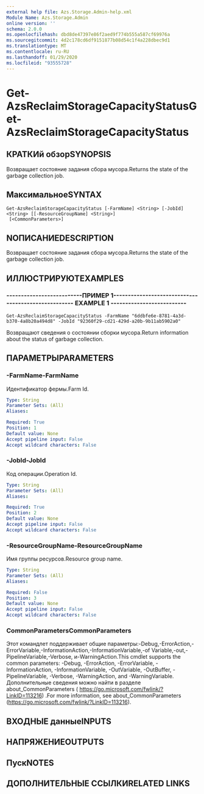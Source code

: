 ```yaml
---
external help file: Azs.Storage.Admin-help.xml
Module Name: Azs.Storage.Admin
online version: ''
schema: 2.0.0
ms.openlocfilehash: dbd8de47397e86f2aed9f774b555a587cf69976a
ms.sourcegitcommit: 4d2c178cd6df9151877b08d54c1f4a228dbec9d1
ms.translationtype: MT
ms.contentlocale: ru-RU
ms.lasthandoff: 01/29/2020
ms.locfileid: "93555728"
---
```

# <span data-ttu-id="f27e3-101">Get-AzsReclaimStorageCapacityStatus</span><span class="sxs-lookup"><span data-stu-id="f27e3-101">Get-AzsReclaimStorageCapacityStatus</span></span>

## <span data-ttu-id="f27e3-102">КРАТКИй обзор</span><span class="sxs-lookup"><span data-stu-id="f27e3-102">SYNOPSIS</span></span>
<span data-ttu-id="f27e3-103">Возвращает состояние задания сбора мусора.</span><span class="sxs-lookup"><span data-stu-id="f27e3-103">Returns the state of the garbage collection job.</span></span>

## <span data-ttu-id="f27e3-104">Максимальное</span><span class="sxs-lookup"><span data-stu-id="f27e3-104">SYNTAX</span></span>

```
Get-AzsReclaimStorageCapacityStatus [-FarmName] <String> [-JobId] <String> [[-ResourceGroupName] <String>]
 [<CommonParameters>]
```

## <span data-ttu-id="f27e3-105">NОПИСАНИЕ</span><span class="sxs-lookup"><span data-stu-id="f27e3-105">DESCRIPTION</span></span>
<span data-ttu-id="f27e3-106">Возвращает состояние задания сбора мусора.</span><span class="sxs-lookup"><span data-stu-id="f27e3-106">Returns the state of the garbage collection job.</span></span>

## <span data-ttu-id="f27e3-107">ИЛЛЮСТРИРУЮТ</span><span class="sxs-lookup"><span data-stu-id="f27e3-107">EXAMPLES</span></span>

### <span data-ttu-id="f27e3-108">--------------------------ПРИМЕР 1--------------------------</span><span class="sxs-lookup"><span data-stu-id="f27e3-108">-------------------------- EXAMPLE 1 --------------------------</span></span>
```
Get-AzsReclaimStorageCapacityStatus -FarmName "6ddbfe6e-8781-4a3d-b370-4a8b20a494d8" -JobId "92360f29-cd21-429d-a20b-9b11ab5902a0"
```

<span data-ttu-id="f27e3-109">Возвращают сведения о состоянии сборки мусора.</span><span class="sxs-lookup"><span data-stu-id="f27e3-109">Return information about the status of garbage collection.</span></span>

## <span data-ttu-id="f27e3-110">ПАРАМЕТРЫ</span><span class="sxs-lookup"><span data-stu-id="f27e3-110">PARAMETERS</span></span>

### <span data-ttu-id="f27e3-111">-FarmName</span><span class="sxs-lookup"><span data-stu-id="f27e3-111">-FarmName</span></span>
<span data-ttu-id="f27e3-112">Идентификатор фермы.</span><span class="sxs-lookup"><span data-stu-id="f27e3-112">Farm Id.</span></span>

```yaml
Type: String
Parameter Sets: (All)
Aliases: 

Required: True
Position: 1
Default value: None
Accept pipeline input: False
Accept wildcard characters: False
```

### <span data-ttu-id="f27e3-113">-JobId</span><span class="sxs-lookup"><span data-stu-id="f27e3-113">-JobId</span></span>
<span data-ttu-id="f27e3-114">Код операции.</span><span class="sxs-lookup"><span data-stu-id="f27e3-114">Operation Id.</span></span>

```yaml
Type: String
Parameter Sets: (All)
Aliases: 

Required: True
Position: 2
Default value: None
Accept pipeline input: False
Accept wildcard characters: False
```

### <span data-ttu-id="f27e3-115">-ResourceGroupName</span><span class="sxs-lookup"><span data-stu-id="f27e3-115">-ResourceGroupName</span></span>
<span data-ttu-id="f27e3-116">Имя группы ресурсов.</span><span class="sxs-lookup"><span data-stu-id="f27e3-116">Resource group name.</span></span>

```yaml
Type: String
Parameter Sets: (All)
Aliases: 

Required: False
Position: 3
Default value: None
Accept pipeline input: False
Accept wildcard characters: False
```

### <span data-ttu-id="f27e3-117">CommonParameters</span><span class="sxs-lookup"><span data-stu-id="f27e3-117">CommonParameters</span></span>
<span data-ttu-id="f27e3-118">Этот командлет поддерживает общие параметры:-Debug,-ErrorAction,-ErrorVariable,-InformationAction,-InformationVariable,-of Variable,-out,-PipelineVariable,-Verbose, и-WarningAction.</span><span class="sxs-lookup"><span data-stu-id="f27e3-118">This cmdlet supports the common parameters: -Debug, -ErrorAction, -ErrorVariable, -InformationAction, -InformationVariable, -OutVariable, -OutBuffer, -PipelineVariable, -Verbose, -WarningAction, and -WarningVariable.</span></span> <span data-ttu-id="f27e3-119">Дополнительные сведения можно найти в разделе about_CommonParameters ( https://go.microsoft.com/fwlink/?LinkID=113216) .</span><span class="sxs-lookup"><span data-stu-id="f27e3-119">For more information, see about_CommonParameters (https://go.microsoft.com/fwlink/?LinkID=113216).</span></span>

## <span data-ttu-id="f27e3-120">ВХОДНЫЕ данные</span><span class="sxs-lookup"><span data-stu-id="f27e3-120">INPUTS</span></span>

## <span data-ttu-id="f27e3-121">НАПРЯЖЕНИЕ</span><span class="sxs-lookup"><span data-stu-id="f27e3-121">OUTPUTS</span></span>

## <span data-ttu-id="f27e3-122">Пуск</span><span class="sxs-lookup"><span data-stu-id="f27e3-122">NOTES</span></span>

## <span data-ttu-id="f27e3-123">ДОПОЛНИТЕЛЬНЫЕ ССЫЛКИ</span><span class="sxs-lookup"><span data-stu-id="f27e3-123">RELATED LINKS</span></span>

